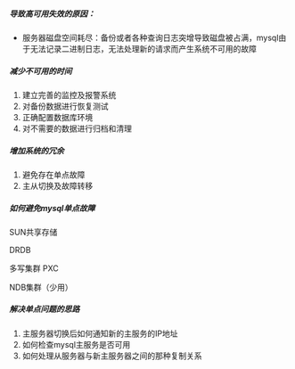 ##### 导致高可用失效的原因：
- 服务器磁盘空间耗尽：备份或者各种查询日志突增导致磁盘被占满，mysql由于无法记录二进制日志，无法处理新的请求而产生系统不可用的故障


##### 减少不可用的时间
1. 建立完善的监控及报警系统
2. 对备份数据进行恢复测试
3. 正确配置数据库环境
4. 对不需要的数据进行归档和清理


##### 增加系统的冗余
1. 避免存在单点故障
2. 主从切换及故障转移


##### 如何避免mysql单点故障
SUN共享存储

DRDB

多写集群 PXC

NDB集群（少用）

##### 解决单点问题的思路
1. 主服务器切换后如何通知新的主服务的IP地址
2. 如何检查mysql主服务是否可用
3. 如何处理从服务器与新主服务器之间的那种复制关系
